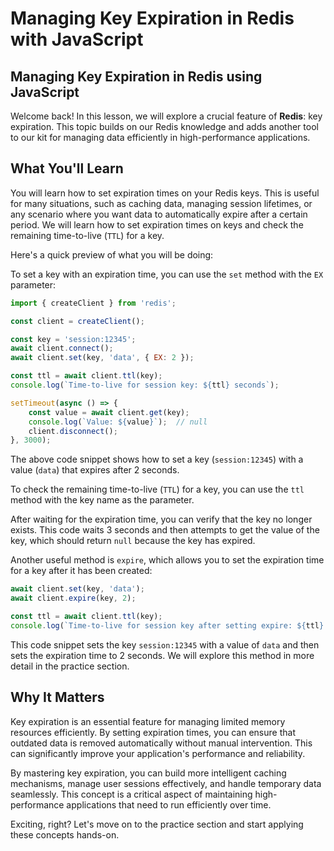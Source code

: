 # Managing Key Expiration in Redis with JavaScript

## Managing Key Expiration in Redis using JavaScript
Welcome back! In this lesson, we will explore a crucial feature of **Redis**: key expiration. This topic builds on our Redis knowledge and adds another tool to our kit for managing data efficiently in high-performance applications.

## What You'll Learn
You will learn how to set expiration times on your Redis keys. This is useful for many situations, such as caching data, managing session lifetimes, or any scenario where you want data to automatically expire after a certain period. We will learn how to set expiration times on keys and check the remaining time-to-live (`TTL`) for a key.

Here's a quick preview of what you will be doing:

To set a key with an expiration time, you can use the `set` method with the `EX` parameter:

```JavaScript
import { createClient } from 'redis';

const client = createClient();

const key = 'session:12345';
await client.connect();
await client.set(key, 'data', { EX: 2 });

const ttl = await client.ttl(key);
console.log(`Time-to-live for session key: ${ttl} seconds`);

setTimeout(async () => {
    const value = await client.get(key);
    console.log(`Value: ${value}`);  // null
    client.disconnect();
}, 3000);
```

The above code snippet shows how to set a key (`session:12345`) with a value (`data`) that expires after 2 seconds.

To check the remaining time-to-live (`TTL`) for a key, you can use the `ttl` method with the key name as the parameter.

After waiting for the expiration time, you can verify that the key no longer exists. This code waits 3 seconds and then attempts to get the value of the key, which should return `null` because the key has expired.

Another useful method is `expire`, which allows you to set the expiration time for a key after it has been created:

```JavaScript
await client.set(key, 'data');
await client.expire(key, 2);

const ttl = await client.ttl(key);
console.log(`Time-to-live for session key after setting expire: ${ttl} seconds`);
```

This code snippet sets the key `session:12345` with a value of `data` and then sets the expiration time to 2 seconds. We will explore this method in more detail in the practice section.

## Why It Matters
Key expiration is an essential feature for managing limited memory resources efficiently. By setting expiration times, you can ensure that outdated data is removed automatically without manual intervention. This can significantly improve your application's performance and reliability.

By mastering key expiration, you can build more intelligent caching mechanisms, manage user sessions effectively, and handle temporary data seamlessly. This concept is a critical aspect of maintaining high-performance applications that need to run efficiently over time.

Exciting, right? Let's move on to the practice section and start applying these concepts hands-on.
